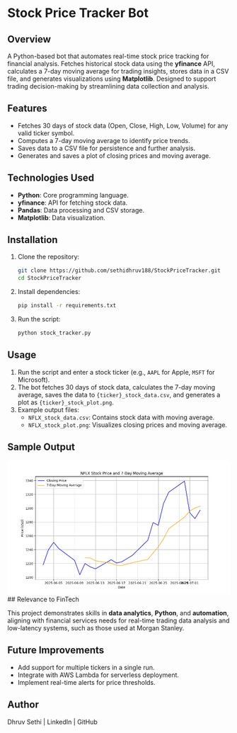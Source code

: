 # Stock Price Tracker Bot

## Overview

A Python-based bot that automates real-time stock price tracking for financial analysis. Fetches historical stock data using the **yfinance** API, calculates a 7-day moving average for trading insights, stores data in a CSV file, and generates visualizations using **Matplotlib**. Designed to support trading decision-making by streamlining data collection and analysis.

## Features

- Fetches 30 days of stock data (Open, Close, High, Low, Volume) for any valid ticker symbol.
- Computes a 7-day moving average to identify price trends.
- Saves data to a CSV file for persistence and further analysis.
- Generates and saves a plot of closing prices and moving average.

## Technologies Used

- **Python**: Core programming language.
- **yfinance**: API for fetching stock data.
- **Pandas**: Data processing and CSV storage.
- **Matplotlib**: Data visualization.

## Installation

1. Clone the repository:

   ```bash
   git clone https://github.com/sethidhruv188/StockPriceTracker.git
   cd StockPriceTracker
   ```

2. Install dependencies:

   ```bash
   pip install -r requirements.txt
   ```

3. Run the script:

   ```bash
   python stock_tracker.py
   ```

## Usage

1. Run the script and enter a stock ticker (e.g., `AAPL` for Apple, `MSFT` for Microsoft).
2. The bot fetches 30 days of stock data, calculates the 7-day moving average, saves the data to `{ticker}_stock_data.csv`, and generates a plot as `{ticker}_stock_plot.png`.
3. Example output files:
   - `NFLX_stock_data.csv`: Contains stock data with moving average.
   - `NFLX_stock_plot.png`: Visualizes closing prices and moving average.

## Sample Output

![Sample Plot](NFLX_stock_plot.png)\## Relevance to FinTech

This project demonstrates skills in **data analytics**, **Python**, and **automation**, aligning with financial services needs for real-time trading data analysis and low-latency systems, such as those used at Morgan Stanley.

## Future Improvements

- Add support for multiple tickers in a single run.
- Integrate with AWS Lambda for serverless deployment.
- Implement real-time alerts for price thresholds.

## Author

Dhruv Sethi | LinkedIn | GitHub
